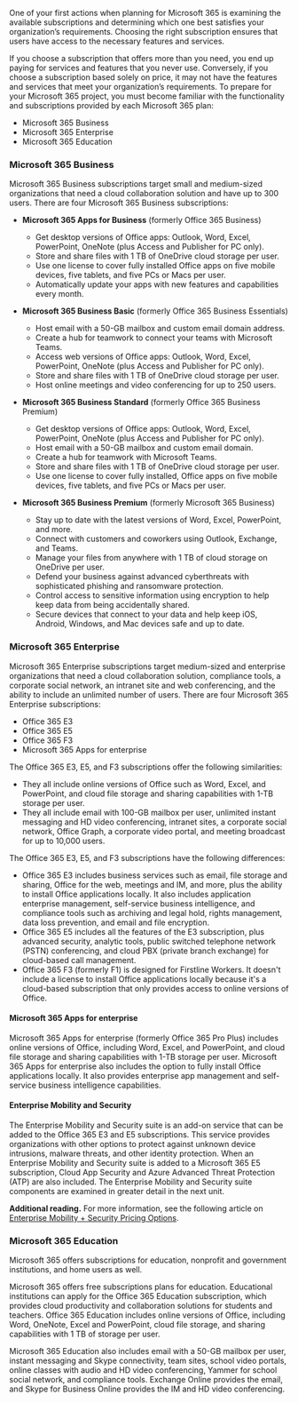 One of your first actions when planning for Microsoft 365 is examining the available subscriptions and determining which one best satisfies your organization’s requirements. Choosing the right subscription ensures that users have access to the necessary features and services.

If you choose a subscription that offers more than you need, you end up paying for services and features that you never use. Conversely, if you choose a subscription based solely on price, it may not have the features and services that meet your organization’s requirements. To prepare for your Microsoft 365 project, you must become familiar with the functionality and subscriptions provided by each Microsoft 365 plan:

 -  Microsoft 365 Business
 -  Microsoft 365 Enterprise
 -  Microsoft 365 Education

### Microsoft 365 Business

Microsoft 365 Business subscriptions target small and medium-sized organizations that need a cloud collaboration solution and have up to 300 users. There are four Microsoft 365 Business subscriptions:

 -  **Microsoft 365 Apps for Business** (formerly Office 365 Business)
    
     -  Get desktop versions of Office apps: Outlook, Word, Excel, PowerPoint, OneNote (plus Access and Publisher for PC only).
     -  Store and share files with 1 TB of OneDrive cloud storage per user.
     -  Use one license to cover fully installed Office apps on five mobile devices, five tablets, and five PCs or Macs per user.
     -  Automatically update your apps with new features and capabilities every month.
 -  **Microsoft 365 Business Basic** (formerly Office 365 Business Essentials)
    
     -  Host email with a 50-GB mailbox and custom email domain address.
     -  Create a hub for teamwork to connect your teams with Microsoft Teams.
     -  Access web versions of Office apps: Outlook, Word, Excel, PowerPoint, OneNote (plus Access and Publisher for PC only).
     -  Store and share files with 1 TB of OneDrive cloud storage per user.
     -  Host online meetings and video conferencing for up to 250 users.
 -  **Microsoft 365 Business Standard** (formerly Office 365 Business Premium)
    
     -  Get desktop versions of Office apps: Outlook, Word, Excel, PowerPoint, OneNote (plus Access and Publisher for PC only).
     -  Host email with a 50-GB mailbox and custom email domain.
     -  Create a hub for teamwork with Microsoft Teams.
     -  Store and share files with 1 TB of OneDrive cloud storage per user.
     -  Use one license to cover fully installed, Office apps on five mobile devices, five tablets, and five PCs or Macs per user.
 -  **Microsoft 365 Business Premium** (formerly Microsoft 365 Business)
    
     -  Stay up to date with the latest versions of Word, Excel, PowerPoint, and more.
     -  Connect with customers and coworkers using Outlook, Exchange, and Teams.
     -  Manage your files from anywhere with 1 TB of cloud storage on OneDrive per user.
     -  Defend your business against advanced cyberthreats with sophisticated phishing and ransomware protection.
     -  Control access to sensitive information using encryption to help keep data from being accidentally shared.
     -  Secure devices that connect to your data and help keep iOS, Android, Windows, and Mac devices safe and up to date.

### Microsoft 365 Enterprise

Microsoft 365 Enterprise subscriptions target medium-sized and enterprise organizations that need a cloud collaboration solution, compliance tools, a corporate social network, an intranet site and web conferencing, and the ability to include an unlimited number of users. There are four Microsoft 365 Enterprise subscriptions:

 -  Office 365 E3
 -  Office 365 E5
 -  Office 365 F3
 -  Microsoft 365 Apps for enterprise

The Office 365 E3, E5, and F3 subscriptions offer the following similarities:

 -  They all include online versions of Office such as Word, Excel, and PowerPoint, and cloud file storage and sharing capabilities with 1-TB storage per user.
 -  They all include email with 100-GB mailbox per user, unlimited instant messaging and HD video conferencing, intranet sites, a corporate social network, Office Graph, a corporate video portal, and meeting broadcast for up to 10,000 users.

The Office 365 E3, E5, and F3 subscriptions have the following differences:

 -  Office 365 E3 includes business services such as email, file storage and sharing, Office for the web, meetings and IM, and more, plus the ability to install Office applications locally. It also includes application enterprise management, self-service business intelligence, and compliance tools such as archiving and legal hold, rights management, data loss prevention, and email and file encryption.
 -  Office 365 E5 includes all the features of the E3 subscription, plus advanced security, analytic tools, public switched telephone network (PSTN) conferencing, and cloud PBX (private branch exchange) for cloud-based call management.
 -  Office 365 F3 (formerly F1) is designed for Firstline Workers. It doesn't include a license to install Office applications locally because it's a cloud-based subscription that only provides access to online versions of Office.

#### Microsoft 365 Apps for enterprise

Microsoft 365 Apps for enterprise (formerly Office 365 Pro Plus) includes online versions of Office, including Word, Excel, and PowerPoint, and cloud file storage and sharing capabilities with 1-TB storage per user. Microsoft 365 Apps for enterprise also includes the option to fully install Office applications locally. It also provides enterprise app management and self-service business intelligence capabilities.

#### Enterprise Mobility and Security

The Enterprise Mobility and Security suite is an add-on service that can be added to the Office 365 E3 and E5 subscriptions. This service provides organizations with other options to protect against unknown device intrusions, malware threats, and other identity protection. When an Enterprise Mobility and Security suite is added to a Microsoft 365 E5 subscription, Cloud App Security and Azure Advanced Threat Protection (ATP) are also included. The Enterprise Mobility and Security suite components are examined in greater detail in the next unit.

**Additional reading.** For more information, see the following article on [Enterprise Mobility + Security Pricing Options](https://aka.ms/office-365/1298https://aka.ms/office-365/1298https://aka.ms/office-365/1298?azure-portal=true).

### Microsoft 365 Education

Microsoft 365 offers subscriptions for education, nonprofit and government institutions, and home users as well.

Microsoft 365 offers free subscriptions plans for education. Educational institutions can apply for the Office 365 Education subscription, which provides cloud productivity and collaboration solutions for students and teachers. Office 365 Education includes online versions of Office, including Word, OneNote, Excel and PowerPoint, cloud file storage, and sharing capabilities with 1 TB of storage per user.

Microsoft 365 Education also includes email with a 50-GB mailbox per user, instant messaging and Skype connectivity, team sites, school video portals, online classes with audio and HD video conferencing, Yammer for school social network, and compliance tools. Exchange Online provides the email, and Skype for Business Online provides the IM and HD video conferencing.
